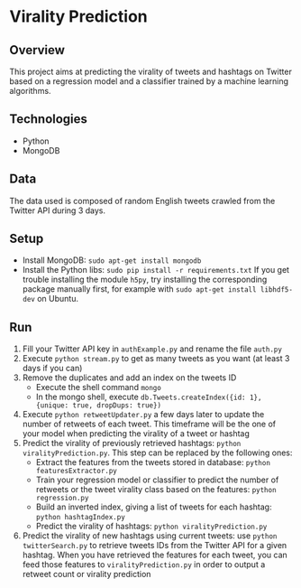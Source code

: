 Virality Prediction
===================
Overview
--------
This project aims at predicting the virality of tweets and hashtags on Twitter based on a regression model and a classifier trained by a machine learning algorithms.

Technologies
------------
- Python
- MongoDB

Data
----
The data used is composed of random English tweets crawled from the Twitter API during 3 days.

Setup
-----
- Install MongoDB: `sudo apt-get install mongodb`
- Install the Python libs: `sudo pip install -r requirements.txt` If you get trouble installing the module `h5py`, try installing the corresponding package manually first, for example with `sudo apt-get install libhdf5-dev` on Ubuntu.

Run
---
1. Fill your Twitter API key in `authExample.py` and rename the file `auth.py`
2. Execute `python stream.py` to get as many tweets as you want (at least 3 days if you can)
3. Remove the duplicates and add an index on the tweets ID
    - Execute the shell command `mongo`
    - In the mongo shell, execute `db.Tweets.createIndex({id: 1}, {unique: true, dropDups: true})`
4. Execute `python retweetUpdater.py` a few days later to update the number of retweets of each tweet. This timeframe will be the one of your model when predicting the virality of a tweet or hashtag
5. Predict the virality of previously retrieved hashtags: `python viralityPrediction.py`. This step can be replaced by the following ones:
    - Extract the features from the tweets stored in database: `python featuresExtractor.py`
    - Train your regression model or classifier to predict the number of retweets or the tweet virality class based on the features: `python regression.py`
    - Build an inverted index, giving a list of tweets for each hashtag: `python hashtagIndex.py`
    - Predict the virality of hashtags: `python viralityPrediction.py`
6. Predict the virality of new hashtags using current tweets: use `python twitterSearch.py` to retrieve tweets IDs from the Twitter API for a given hashtag. When you have retrieved the features for each tweet, you can feed those features to `viralityPrediction.py` in order to output a retweet count or virality prediction
